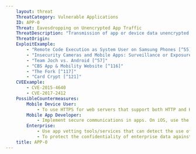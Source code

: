 ```yaml
---
    layout: threat
    ThreatCategory: Vulnerable Applications
    ID: APP-0
    Threat: Eavesdropping on Unencrypted App Traffic
    ThreatDescription: "Transmission of app or device data unencrypted allows any attacker with access to the physical media channel (e.g. proximity to wireless radios) to intercept that data. Even if the data is not directly sensitive, it may in combination with other data, allow an attacker in infer sensitive information or conduct other attacks against the user or device (e.g. geo-physical tracking, social engineering, phishing, watering-hole attacks)."
    ThreatOrigin:
    ExploitExample:
        - "Remote Code Execution as System User on Samsung Phones [^55]"
        - "Insecurity Cameras and Mobile Apps: Surveillance or Exposure? [^56]"
        - "Team Joch vs. Android [^57]"
        - "CBS App & Mobility Website [^116]"
        - "The Fork [^117]"
        - "Card Crypt [^121]"
    CVEExample:
        - CVE-2015-4640
        - CVE-2017-2412
    PossibleCountermeasures:
        Mobile Device User:
            - To use HTTPS for web servers that support both HTTP and HTTPS, prepend URLs entered into the browser location bar with 'https://'.
        Mobile App Developer:
            - Implement secure communications in apps. On iOS, use the App Transport Security feature. On Android, opt out of the use of Cleartext traffic.
        Enterprise:
            - Use app vetting tools/services that can detect the use of cleartext traffic in mobile apps before deployment within your organization.
            - To protect the confidentiality of enterprise data against passive interception, particularly when mobile devices may be connected to public networks (e.g. coffee shop Wi-Fi), deploy mobile VPN technologies to encapsulate potentially clear-text network traffic with a layer of strong encryption.
    title: APP-0
---
```

